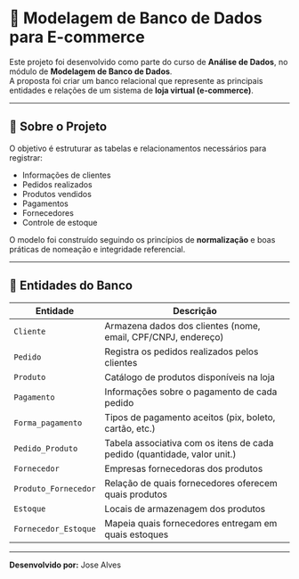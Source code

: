 
# 🛒 Modelagem de Banco de Dados para E-commerce

Este projeto foi desenvolvido como parte do curso de **Análise de Dados**, no módulo de **Modelagem de Banco de Dados**.  
A proposta foi criar um banco relacional que represente as principais entidades e relações de um sistema de **loja virtual (e-commerce)**.

---

## 📘 Sobre o Projeto

O objetivo é estruturar as tabelas e relacionamentos necessários para registrar:

- Informações de clientes
- Pedidos realizados
- Produtos vendidos
- Pagamentos
- Fornecedores
- Controle de estoque

O modelo foi construído seguindo os princípios de **normalização** e boas práticas de nomeação e integridade referencial.

---

## 🧩 Entidades do Banco

| Entidade         | Descrição                                                                 |
|------------------|---------------------------------------------------------------------------|
| `Cliente`        | Armazena dados dos clientes (nome, email, CPF/CNPJ, endereço)             |
| `Pedido`         | Registra os pedidos realizados pelos clientes                             |
| `Produto`        | Catálogo de produtos disponíveis na loja                                  |
| `Pagamento`      | Informações sobre o pagamento de cada pedido                              |
| `Forma_pagamento`| Tipos de pagamento aceitos (pix, boleto, cartão, etc.)                    |
| `Pedido_Produto` | Tabela associativa com os itens de cada pedido (quantidade, valor unit.)  |
| `Fornecedor`     | Empresas fornecedoras dos produtos                                         |
| `Produto_Fornecedor` | Relação de quais fornecedores oferecem quais produtos                 |
| `Estoque`        | Locais de armazenagem dos produtos                                        |
| `Fornecedor_Estoque` | Mapeia quais fornecedores entregam em quais estoques                 |

---


**Desenvolvido por:** Jose Alves

